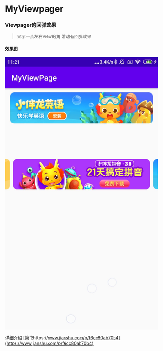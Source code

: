 # MyViewpager
### Viewpager的回弹效果

> 显示一点左右view的角
> 滑动有回弹效果

#### 效果图
![](https://github.com/zhangyi007/MyViewpager/blob/master/%E6%95%88%E6%9E%9C%E5%9B%BE.jpg)

详细介绍 [简书https://www.jianshu.com/p/f6cc80ab70b4](https://www.jianshu.com/p/f6cc80ab70b4)
